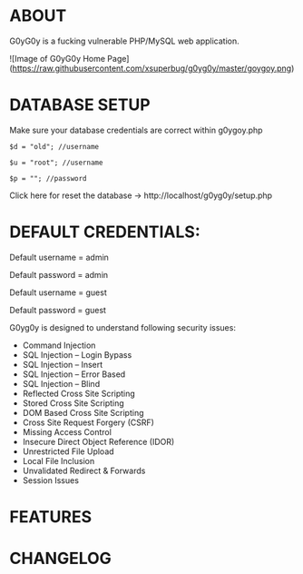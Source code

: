 ABOUT
=========================================

G0yG0y is a fucking vulnerable PHP/MySQL web application.

![Image of G0yG0y Home Page]
(https://raw.githubusercontent.com/xsuperbug/g0yg0y/master/goygoy.png) 

DATABASE SETUP
=========================================

Make sure your database credentials are correct within g0ygoy.php

<code>$d = "old"; //username </code>

<code>$u = "root"; //username </code>

<code>$p = ""; //password</code>


Click here for reset the database -> http://localhost/g0yg0y/setup.php

DEFAULT CREDENTIALS:
=========================================

Default username = admin

Default password = admin

Default username = guest

Default password = guest


G0yg0y is designed to understand following security issues:

+ Command Injection
+ SQL Injection – Login Bypass
+ SQL Injection – Insert 
+ SQL Injection – Error Based
+ SQL Injection – Blind
+ Reflected Cross Site Scripting
+ Stored Cross Site Scripting
+ DOM Based Cross Site Scripting
+ Cross Site Request Forgery (CSRF)
+ Missing Access Control
+ Insecure Direct Object Reference (IDOR)
+ Unrestricted File Upload
+ Local File Inclusion
+ Unvalidated Redirect & Forwards
+ Session Issues


FEATURES
=========================================

CHANGELOG
=========================================





